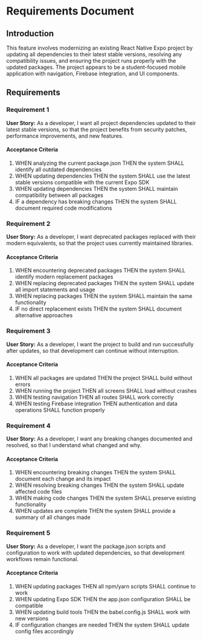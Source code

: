 # Requirements Document

## Introduction

This feature involves modernizing an existing React Native Expo project by updating all dependencies to their latest stable versions, resolving any compatibility issues, and ensuring the project runs properly with the updated packages. The project appears to be a student-focused mobile application with navigation, Firebase integration, and UI components.

## Requirements

### Requirement 1

**User Story:** As a developer, I want all project dependencies updated to their latest stable versions, so that the project benefits from security patches, performance improvements, and new features.

#### Acceptance Criteria

1. WHEN analyzing the current package.json THEN the system SHALL identify all outdated dependencies
2. WHEN updating dependencies THEN the system SHALL use the latest stable versions compatible with the current Expo SDK
3. WHEN updating dependencies THEN the system SHALL maintain compatibility between all packages
4. IF a dependency has breaking changes THEN the system SHALL document required code modifications

### Requirement 2

**User Story:** As a developer, I want deprecated packages replaced with their modern equivalents, so that the project uses currently maintained libraries.

#### Acceptance Criteria

1. WHEN encountering deprecated packages THEN the system SHALL identify modern replacement packages
2. WHEN replacing deprecated packages THEN the system SHALL update all import statements and usage
3. WHEN replacing packages THEN the system SHALL maintain the same functionality
4. IF no direct replacement exists THEN the system SHALL document alternative approaches

### Requirement 3

**User Story:** As a developer, I want the project to build and run successfully after updates, so that development can continue without interruption.

#### Acceptance Criteria

1. WHEN all packages are updated THEN the project SHALL build without errors
2. WHEN running the project THEN all screens SHALL load without crashes
3. WHEN testing navigation THEN all routes SHALL work correctly
4. WHEN testing Firebase integration THEN authentication and data operations SHALL function properly

### Requirement 4

**User Story:** As a developer, I want any breaking changes documented and resolved, so that I understand what changed and why.

#### Acceptance Criteria

1. WHEN encountering breaking changes THEN the system SHALL document each change and its impact
2. WHEN resolving breaking changes THEN the system SHALL update affected code files
3. WHEN making code changes THEN the system SHALL preserve existing functionality
4. WHEN updates are complete THEN the system SHALL provide a summary of all changes made

### Requirement 5

**User Story:** As a developer, I want the package.json scripts and configuration to work with updated dependencies, so that development workflows remain functional.

#### Acceptance Criteria

1. WHEN updating packages THEN all npm/yarn scripts SHALL continue to work
2. WHEN updating Expo SDK THEN the app.json configuration SHALL be compatible
3. WHEN updating build tools THEN the babel.config.js SHALL work with new versions
4. IF configuration changes are needed THEN the system SHALL update config files accordingly
